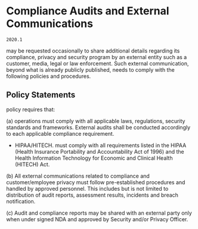# Compliance Audits and External Communications

`2020.1`

 may be requested occasionally to share additional details regarding its
compliance, privacy and security program by an external entity such as a
customer, media, legal or law enforcement.  Such external communication, beyond
what is already publicly published, needs to comply with the following policies
and procedures.

## Policy Statements

 policy requires that:

(a)  operations must comply with all applicable laws,
regulations, security standards and frameworks. External audits shall be
conducted accordingly to each applicable compliance requirement.

  - HIPAA/HITECH.  must comply with all requirements listed
    in the HIPAA (Health Insurance Portability and Accountability Act of 1996)
    and the Health Information Technology for Economic and Clinical Health
    (HITECH) Act.





(b) All external communications related to compliance and customer/employee
privacy must follow pre-established procedures and handled by approved
personnel. This includes but is not limited to distribution of audit reports,
assessment results, incidents and breach notification.

(c) Audit and compliance reports may be shared with an external party only when
under signed NDA and approved by  Security and/or Privacy Officer.
